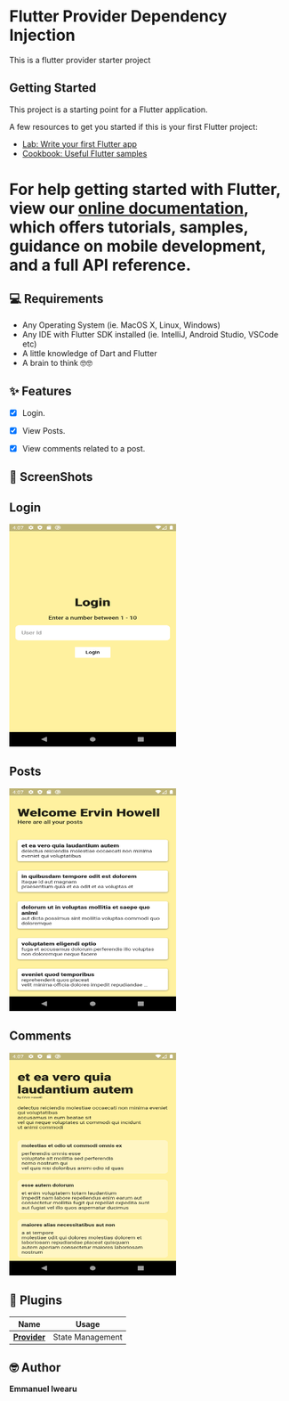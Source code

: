 # Flutter Provider Dependency Injection

This is a flutter provider starter project

## Getting Started

This project is a starting point for a Flutter application.

A few resources to get you started if this is your first Flutter project:

- [Lab: Write your first Flutter app](https://flutter.dev/docs/get-started/codelab)
- [Cookbook: Useful Flutter samples](https://flutter.dev/docs/cookbook)

For help getting started with Flutter, view our
[online documentation](https://flutter.dev/docs), which offers tutorials,
samples, guidance on mobile development, and a full API reference.
=======

## 💻 Requirements
* Any Operating System (ie. MacOS X, Linux, Windows)
* Any IDE with Flutter SDK installed (ie. IntelliJ, Android Studio, VSCode etc)
* A little knowledge of Dart and Flutter
* A brain to think 🤓🤓

## ✨ Features
- [x] Login.
- [x] View Posts.
- [x] View comments related to a post.


## 📸 ScreenShots

## Login
<img src="screenshots/login.png" width="300" height="400"/>

## Posts
<img src="screenshots/posts.png" width="300" height="400"/>

## Comments
<img src="screenshots/comments.png" width="300" height="400"/>




## 🔌 Plugins
| Name | Usage |
|------|-------|
|[**Provider**](https://pub.dev/packages/provider)| State Management|

## 🤓 Author
**Emmanuel Iwearu** 




